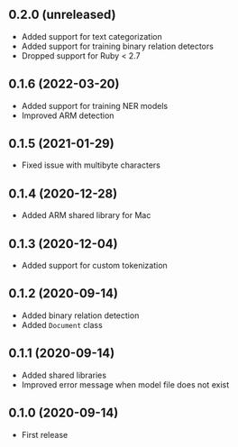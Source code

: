 ## 0.2.0 (unreleased)

- Added support for text categorization
- Added support for training binary relation detectors
- Dropped support for Ruby < 2.7

## 0.1.6 (2022-03-20)

- Added support for training NER models
- Improved ARM detection

## 0.1.5 (2021-01-29)

- Fixed issue with multibyte characters

## 0.1.4 (2020-12-28)

- Added ARM shared library for Mac

## 0.1.3 (2020-12-04)

- Added support for custom tokenization

## 0.1.2 (2020-09-14)

- Added binary relation detection
- Added `Document` class

## 0.1.1 (2020-09-14)

- Added shared libraries
- Improved error message when model file does not exist

## 0.1.0 (2020-09-14)

- First release
